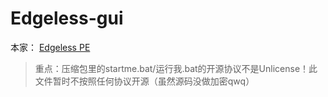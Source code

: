 # Edgeless-gui

本家： [Edgeless PE](home.edgeless.top)

> 重点：压缩包里的startme.bat/运行我.bat的开源协议不是Unlicense！此文件暂时不按照任何协议开源（虽然源码没做加密qwq）
